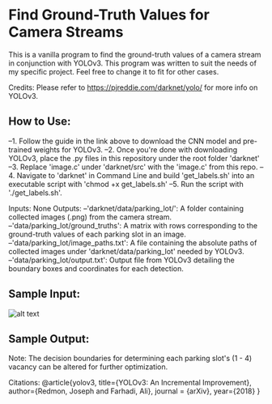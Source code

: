 # Find Ground-Truth Values for Camera Streams #
This is a vanilla program to find the ground-truth values of a camera stream in conjunction with YOLOv3. This program was written to suit the needs of my specific project. Feel free to change it to fit for other cases. 


Credits: Please refer to https://pjreddie.com/darknet/yolo/ for more info on YOLOv3.

## How to Use:
–1. Follow the guide in the link above to download the CNN model and pre-trained weights for YOLOv3.
–2. Once you're done with downloading YOLOv3, place the .py files in this repository under the root folder 'darknet'
–3. Replace 'image.c' under 'darknet/src' with the 'image.c' from this repo.
–4. Navigate to 'darknet' in Command Line and build 'get_labels.sh' into an executable script with 'chmod +x get_labels.sh'
–5. Run the script with './get_labels.sh'.

Inputs: None
Outputs:
–'darknet/data/parking_lot/': A folder containing collected images (.png) from the camera stream.
–'data/parking_lot/ground_truths': A matrix with rows corresponding to the ground-truth values of each parking slot in an image. 
–'data/parking_lot/image_paths.txt': A file containing the absolute paths of collected images under 'darknet/data/parking_lot' needed by YOLOv3.
–'data/parking_lot/output.txt': Output file from YOLOv3 detailing the boundary boxes and coordinates for each detection.

## Sample Input:
![alt text](https://github.com/hankchau/camera_ground_truths_generator/parking_lot_sample/image01.png?raw=true)

## Sample Output:


Note: The decision boundaries for determining each parking slot's (1 - 4) vacancy can be altered for further optimization.

Citations: 
@article{yolov3,
  title={YOLOv3: An Incremental Improvement},
  author={Redmon, Joseph and Farhadi, Ali},
  journal = {arXiv},
  year={2018}
}
